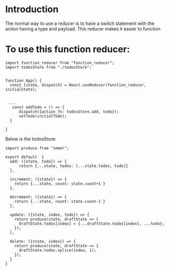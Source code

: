 # Introduction
The normal way to use a reducer is to have a switch statement with the action having a type and payload.  This reducer makes it easier to function 

# To use this function reducer:
```
import function_reducer from "function_reducer";
import todosStore from "./todosStore";


function App() {
  const [state, dispatch] = React.useReducer(function_reducer, initialState);


 ....
   const addTodo = () => {
      dispatch({action_fn: todosStore.add, todo});
      setTodo(initialTodo);
  }

}
```

Below is the todosStore:
```
import produce from "immer";

export default  {
  add: ({state, todo}) => {
      return {...state, todos: [...state.todos, todo]}
  },

  increment: ({state}) => {
    return {...state, count: state.count+1 }
  },

  decrement: ({state}) => {
    return {...state, count: state.count-1 }
  },

  update: ({state, index, todo}) => {
    return produce(state, draftState => {
      draftState.todos[index] = {...draftState.todos[index], ...todo};
    });
  },

  delete: ({state, index}) => {
    return produce(state, draftState => {
      draftState.todos.splice(index, 1);
    });
  }
}
```

